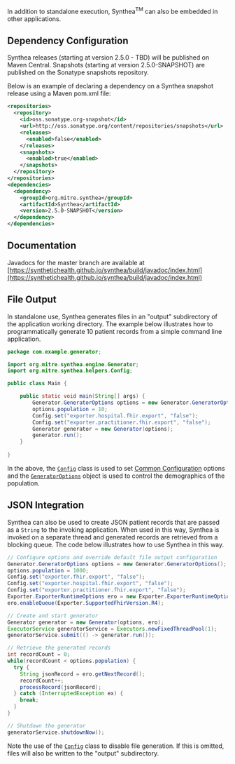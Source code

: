 In addition to standalone execution, Synthea<sup>TM</sup> can also be embedded in other applications.

## Dependency Configuration

Synthea releases (starting at version 2.5.0 - TBD) will be published on Maven Central. Snapshots (starting at version 2.5.0-SNAPSHOT) are published on the Sonatype snapshots repository.

Below is an example of declaring a dependency on a Synthea snapshot release using a Maven pom.xml file:

```xml
<repositories>
  <repository>
    <id>oss.sonatype.org-snapshot</id>
    <url>http://oss.sonatype.org/content/repositories/snapshots</url>
    <releases>
      <enabled>false</enabled>
    </releases>
    <snapshots>
      <enabled>true</enabled>
    </snapshots>
  </repository>
</repositories>
<dependencies>
  <dependency>
    <groupId>org.mitre.synthea</groupId>
    <artifactId>Synthea</artifactId>
    <version>2.5.0-SNAPSHOT</version>
  </dependency>
</dependencies>
```

## Documentation

Javadocs for the master branch are available at [https://synthetichealth.github.io/synthea/build/javadoc/index.html](https://synthetichealth.github.io/synthea/build/javadoc/index.html)

## File Output

In standalone use, Synthea generates files in an "output" subdirectory of the application working directory. The example below illustrates how to programmatically generate 10 patient records from a simple command line application.

```java
package com.example.generator;

import org.mitre.synthea.engine.Generator;
import org.mitre.synthea.helpers.Config;

public class Main {

    public static void main(String[] args) {
        Generator.GeneratorOptions options = new Generator.GeneratorOptions();
        options.population = 10;
        Config.set("exporter.hospital.fhir.export", "false");
        Config.set("exporter.practitioner.fhir.export", "false");
        Generator generator = new Generator(options);
        generator.run();
    }
    
}
```

In the above, the [`Config`](https://synthetichealth.github.io/synthea/build/javadoc/org/mitre/synthea/helpers/Config.html) class is used to set [Common Configuration](https://github.com/synthetichealth/synthea/wiki/Common-Configuration) options and the [`GeneratorOptions`](https://synthetichealth.github.io/synthea/build/javadoc/org/mitre/synthea/engine/Generator.GeneratorOptions.html) object is used to control the demographics of the population.

## JSON Integration

Synthea can also be used to create JSON patient records that are passed as a `String` to the invoking application. When used in this way, Synthea is invoked on a separate thread and generated records are retrieved from a blocking queue. The code below illustrates how to use Synthea in this way.

```java
// Configure options and override default file output configuration
Generator.GeneratorOptions options = new Generator.GeneratorOptions();
options.population = 1000;
Config.set("exporter.fhir.export", "false");
Config.set("exporter.hospital.fhir.export", "false");
Config.set("exporter.practitioner.fhir.export", "false");
Exporter.ExporterRuntimeOptions ero = new Exporter.ExporterRuntimeOptions();
ero.enableQueue(Exporter.SupportedFhirVersion.R4);

// Create and start generator
Generator generator = new Generator(options, ero);
ExecutorService generatorService = Executors.newFixedThreadPool(1);
generatorService.submit(() -> generator.run());

// Retrieve the generated records
int recordCount = 0;
while(recordCount < options.population) {
  try {
    String jsonRecord = ero.getNextRecord();
    recordCount++;
    processRecord(jsonRecord);
  } catch (InterruptedException ex) {
    break;
  }
}

// Shutdown the generator
generatorService.shutdownNow();
```

Note the use of the [`Config`](https://synthetichealth.github.io/synthea/build/javadoc/org/mitre/synthea/helpers/Config.html) class to disable file generation. If this is omitted, files will also be written to the "output" subdirectory.